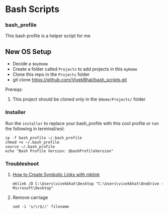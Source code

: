 # Bash Scripts

### bash_profile
This bash profile is a helper script for me

## New OS Setup

* Decide a `$myHome`
* Create a folder called `Projects` to add projects in this `myHome` 
* Clone this repo in the `Projects` folder
* git clone https://github.com/VivekBhat/bash_scripts.git

Prereqs:
1. This project should be cloned only in the `$Home/Projects/` folder

### Installer
Run the `installer` to replace your bash_profile with this cool profile or run the following in terminal/wsl:
```
cp -f bash_profile ~/.bash_profile
chmod +x ~/.bash_profile
source ~/.bash_profile
echo "Bash Profile Version: $bashProfileVersion"
```

### Troubleshoot
1. [How to Create Symbolic Links with mklink](https://www.howtogeek.com/howto/16226/complete-guide-to-symbolic-links-symlinks-on-windows-or-linux/)
    ```
    mklink /D C:\Users\vivekbhat\Desktop "C:\Users\vivekbhat\OneDrive - Microsoft\Desktop"
    ```
2. Remove carriage 
    ```
    sed -i 's/\r$//' filename
    ```
